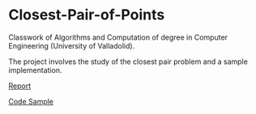 # Closest-Pair-of-Points

Classwork of Algorithms and Computation of degree in Computer Engineering (University of Valladolid).

The project involves the study of the closest pair problem and a sample implementation.

[Report](latex/report.pdf)

[Code Sample](src/)
